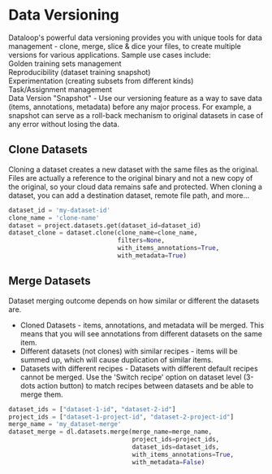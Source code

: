 # Data Versioning  
Dataloop's powerful data versioning provides you with unique tools for data management - clone, merge, slice & dice your files, to create multiple versions for various applications. Sample use cases include:  
Golden training sets management  
Reproducibility (dataset training snapshot)  
Experimentation (creating subsets from different kinds)  
Task/Assignment management  
Data Version "Snapshot" - Use our versioning feature as a way to save data (items, annotations, metadata) before any major process. For example, a snapshot can serve as a roll-back mechanism to original datasets in case of any error without losing the data.  
  
## Clone Datasets  
Cloning a dataset creates a new dataset with the same files as the original. Files are actually a reference to the original binary and not a new copy of the original, so your cloud data remains safe and protected. When cloning a dataset, you can add a destination dataset, remote file path, and more...  

```python
dataset_id = 'my-dataset-id'
clone_name = 'clone-name'
dataset = project.datasets.get(dataset_id=dataset_id)
dataset_clone = dataset.clone(clone_name=clone_name,
                              filters=None,
                              with_items_annotations=True,
                              with_metadata=True)
```
## Merge Datasets  
Dataset merging outcome depends on how similar or different the datasets are.  
* Cloned Datasets - items, annotations, and metadata will be merged. This means that you will see annotations from different datasets on the same item.  
* Different datasets (not clones) with similar recipes - items will be summed up, which will cause duplication of similar items.  
* Datasets with different recipes - Datasets with different default recipes cannot be merged. Use the 'Switch recipe' option on dataset level (3-dots action button) to match recipes between datasets and be able to merge them.  

```python
dataset_ids = ["dataset-1-id", "dataset-2-id"]
project_ids = ["dataset-1-project-id", "dataset-2-project-id"]
merge_name = 'my_dataset-merge'
dataset_merge = dl.datasets.merge(merge_name=merge_name,
                                  project_ids=project_ids,
                                  dataset_ids=dataset_ids,
                                  with_items_annotations=True,
                                  with_metadata=False)
```
